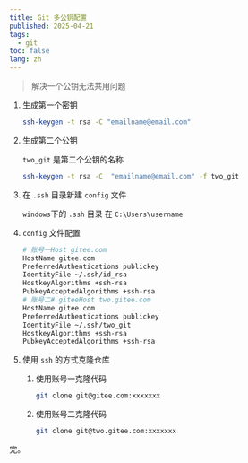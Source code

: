 ```yaml
---
title: Git 多公钥配置
published: 2025-04-21
tags:
  - git
toc: false
lang: zh
---
```


> 解决一个公钥无法共用问题

1. 生成第一个密钥
    
    ```bash
    ssh-keygen -t rsa -C "emailname@email.com"
    ```
    
2. 生成第二个公钥
    
    `two_git` 是第二个公钥的名称
    
    ```bash
    ssh-keygen -t rsa -C  "emailname@email.com" -f two_git
    ```
    
3. 在 `.ssh` 目录新建 `config` 文件
    
    `windows`下的 `.ssh` 目录 在 `C:\Users\username`
    
4. `config` 文件配置
    
    ```bash
    # 账号一Host gitee.com
    HostName gitee.com
    PreferredAuthentications publickey
    IdentityFile ~/.ssh/id_rsa
    HostkeyAlgorithms +ssh-rsa
    PubkeyAcceptedAlgorithms +ssh-rsa
    # 账号二# giteeHost two.gitee.com
    HostName gitee.com
    PreferredAuthentications publickey
    IdentityFile ~/.ssh/two_git
    HostkeyAlgorithms +ssh-rsa
    PubkeyAcceptedAlgorithms +ssh-rsa
    ```
    
5. 使用 `ssh` 的方式克隆仓库
    1. 使用账号一克隆代码
        
        ```bash
        git clone git@gitee.com:xxxxxxx
        ```
        
    2. 使用账号二克隆代码
        
        ```bash
        git clone git@two.gitee.com:xxxxxxx
        ```

完。
